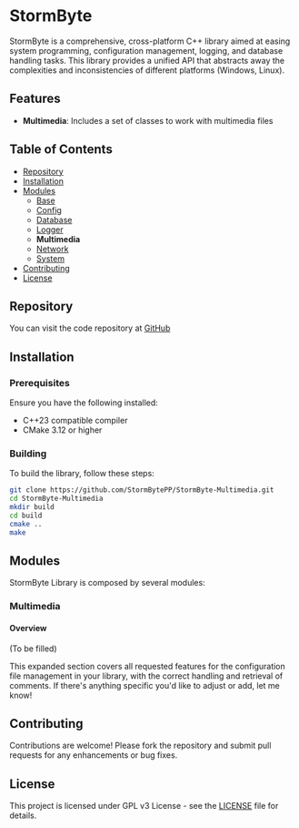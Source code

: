 # StormByte

StormByte is a comprehensive, cross-platform C++ library aimed at easing system programming, configuration management, logging, and database handling tasks. This library provides a unified API that abstracts away the complexities and inconsistencies of different platforms (Windows, Linux).

## Features

- **Multimedia**: Includes a set of classes to work with multimedia files

## Table of Contents

- [Repository](#Repository)
- [Installation](#Installation)
- [Modules](#Modules)
	- [Base](https://dev.stormbyte.org/StormByte)
	- [Config](https://dev.stormbyte.org/StormByte-Config)
	- [Database](https://dev.stormbyte.org/StormByte-Database)
	- [Logger](https://dev.stormbyte.org/StormByte-Logger)
	- **Multimedia**
	- [Network](https://dev.stormbyte.org/StormByte-Network)
	- [System](https://dev.stormbyte.org/StormByte-System)
- [Contributing](#Contributing)
- [License](#License)

## Repository

You can visit the code repository at [GitHub](https://github.com/StormBytePP/StormByte-Config)

## Installation

### Prerequisites

Ensure you have the following installed:

- C++23 compatible compiler
- CMake 3.12 or higher

### Building

To build the library, follow these steps:

```sh
git clone https://github.com/StormBytePP/StormByte-Multimedia.git
cd StormByte-Multimedia
mkdir build
cd build
cmake ..
make
```

## Modules

StormByte Library is composed by several modules:

### Multimedia

#### Overview
(To be filled)

This expanded section covers all requested features for the configuration file management in your library, with the correct handling and retrieval of comments. If there's anything specific you'd like to adjust or add, let me know!

## Contributing

Contributions are welcome! Please fork the repository and submit pull requests for any enhancements or bug fixes.

## License

This project is licensed under GPL v3 License - see the [LICENSE](LICENSE) file for details.
